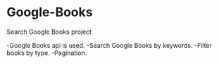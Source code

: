 # Google-Books
Search Google Books project

-Google Books api is used. 
-Search Google Books by keywords.
-Filter books by type.
-Pagination.

